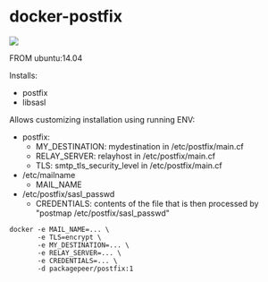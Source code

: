 # docker-postfix

[![](https://badge.imagelayers.io/packagepeer/postfix:latest.svg)](https://imagelayers.io/?images=packagepeer/postfix:latest 'Get your own badge on imagelayers.io')

FROM ubuntu:14.04

Installs:
 - postfix
 - libsasl

Allows customizing installation using running ENV:
 - postfix:
    - MY_DESTINATION: mydestination in /etc/postfix/main.cf
    - RELAY_SERVER: relayhost in /etc/postfix/main.cf
    - TLS: smtp_tls_security_level in /etc/postfix/main.cf
 - /etc/mailname
    - MAIL_NAME
 - /etc/postfix/sasl_passwd
    - CREDENTIALS: contents of the file that is then processed by "postmap /etc/postfix/sasl_passwd"

```
docker -e MAIL_NAME=... \
       -e TLS=encrypt \
       -e MY_DESTINATION=... \
       -e RELAY_SERVER=... \
       -e CREDENTIALS=... \
       -d packagepeer/postfix:1
```
